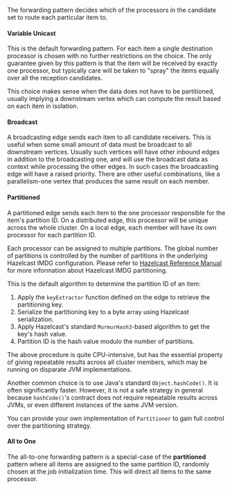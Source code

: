 The forwarding pattern decides which of the processors in the candidate
set to route each particular item to.

#### Variable Unicast

This is the default forwarding pattern. For each item a single
destination processor is chosen with no further restrictions on the
choice. The only guarantee given by this pattern is that the item will
be received by exactly one processor, but typically care will be taken
to "spray" the items equally over all the reception candidates.

This choice makes sense when the data does not have to be partitioned,
usually implying a downstream vertex which can compute the result based
on each item in isolation.

#### Broadcast

A broadcasting edge sends each item to all candidate receivers. This is
useful when some small amount of data must be broadcast to all
downstream vertices. Usually such vertices will have other inbound edges
in addition to the broadcasting one, and will use the broadcast data as
context while processing the other edges. In such cases the broadcasting
edge will have a raised priority. There are other useful combinations,
like a parallelism-one vertex that produces the same result on each
member.

#### Partitioned

A partitioned edge sends each item to the one processor responsible for
the item's partition ID. On a distributed edge, this processor will be
unique across the whole cluster. On a local edge, each member will have
its own processor for each partition ID.

Each processor can be assigned to multiple partitions. The global number of
partitions is controlled by the number of partitions in the underlying
Hazelcast IMDG configuration. Please refer to [Hazelcast Reference Manual](http://docs.hazelcast.org/docs/latest/manual/html-single/index.html#data-partitioning) for more information about Hazelcast IMDG
partitioning.

This is the default algorithm to determine the partition ID of an item:

1. Apply the `keyExtractor` function defined on the edge to retrieve the
partitioning key.
2. Serialize the partitioning key to a byte array using Hazelcast
serialization.
3. Apply Hazelcast's standard `MurmurHash3`-based algorithm to get the
key's hash value.
4. Partition ID is the hash value modulo the number of partitions.

The above procedure is quite CPU-intensive, but has the essential
property of giving repeatable results across all cluster members, which
may be running on disparate JVM implementations.

Another common choice is to use Java's standard `Object.hashCode()`. It
is often significantly faster. However, it is not a safe strategy in
general because `hashCode()`'s contract does not require repeatable
results across JVMs, or even different instances of the same JVM
version.

You can provide your own implementation of `Partitioner` to gain full
control over the partitioning strategy.

#### All to One

The all-to-one forwarding pattern is a special-case of the **partitioned**
pattern where all items are assigned to the same partition ID, randomly
chosen at the job initialization time. This will direct all items to the
same processor.